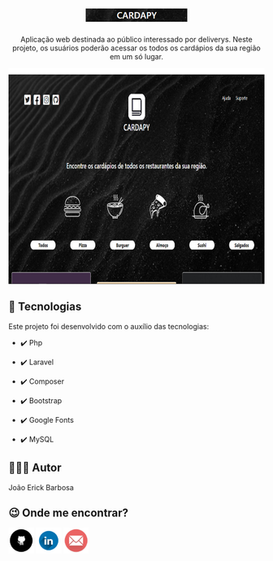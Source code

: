 <h1 align="center">
<br>
  <img src="./assets-for-readme/title.png" alt="Cardapy" width="200">
<br>
</h1>

<p align="center">Aplicação web destinada ao público interessado por deliverys. Neste projeto, os usuários poderão acessar os todos os cardápios da sua região em um só lugar.</p>

<div align="center" >
  <img src="./assets-for-readme/background-dashboard.png" alt="demo-web" height="425">
</div>

## 🚀 Tecnologias

Este projeto foi desenvolvido com o auxílio das tecnologias:

- ✔️ Php

- ✔️ Laravel

- ✔️ Composer

- ✔️ Bootstrap

- ✔️ Google Fonts

- ✔️ MySQL  

## 🙋🏾‍♂️ Autor  
João Erick Barbosa

## 😉 Onde me encontrar?
<a href="https://github.com/JoaoErick">
<img src="./assets-for-readme/github.png" alt="github" height="50"></a>
<a href="https://www.linkedin.com/in/joão-erick-barbosa-9050801b0/">
<img src="./assets-for-readme/linkedin.png" alt="linkedin" height="50"></a>
<a href="mailto:jsilva@ecomp.uefs.br">
<img src="./assets-for-readme/email.png" alt="gmail" height="50"></a>
<br />